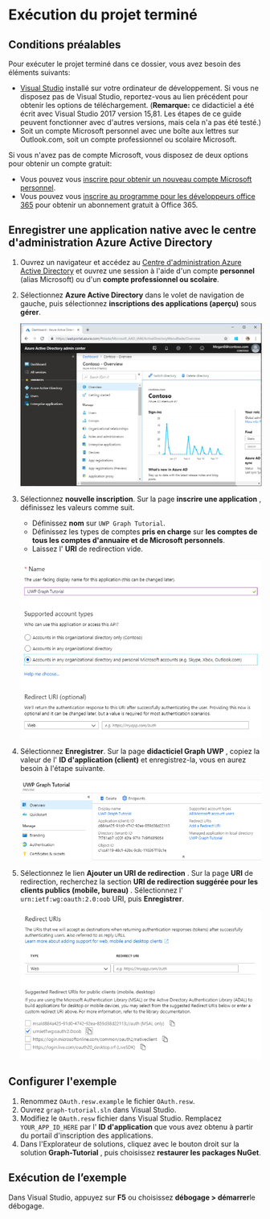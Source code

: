 # <a name="how-to-run-the-completed-project"></a>Exécution du projet terminé

## <a name="prerequisites"></a>Conditions préalables

Pour exécuter le projet terminé dans ce dossier, vous avez besoin des éléments suivants:

- [Visual Studio](https://visualstudio.microsoft.com/vs/) installé sur votre ordinateur de développement. Si vous ne disposez pas de Visual Studio, reportez-vous au lien précédent pour obtenir les options de téléchargement. (**Remarque:** ce didacticiel a été écrit avec Visual Studio 2017 version 15,81. Les étapes de ce guide peuvent fonctionner avec d'autres versions, mais cela n'a pas été testé.)
- Soit un compte Microsoft personnel avec une boîte aux lettres sur Outlook.com, soit un compte professionnel ou scolaire Microsoft.

Si vous n'avez pas de compte Microsoft, vous disposez de deux options pour obtenir un compte gratuit:

- Vous pouvez vous [inscrire pour obtenir un nouveau compte Microsoft personnel](https://signup.live.com/signup?wa=wsignin1.0&rpsnv=12&ct=1454618383&rver=6.4.6456.0&wp=MBI_SSL_SHARED&wreply=https://mail.live.com/default.aspx&id=64855&cbcxt=mai&bk=1454618383&uiflavor=web&uaid=b213a65b4fdc484382b6622b3ecaa547&mkt=E-US&lc=1033&lic=1).
- Vous pouvez vous [inscrire au programme pour les développeurs office 365](https://developer.microsoft.com/office/dev-program) pour obtenir un abonnement gratuit à Office 365.

## <a name="register-a-native-application-with-the-azure-active-directory-admin-center"></a>Enregistrer une application native avec le centre d'administration Azure Active Directory

1. Ouvrez un navigateur et accédez au [Centre d'administration Azure Active Directory](https://aad.portal.azure.com) et ouvrez une session à l'aide d'un compte **personnel** (alias Microsoft) ou d'un **compte professionnel ou scolaire**.

1. Sélectionnez **Azure Active Directory** dans le volet de navigation de gauche, puis sélectionnez **inscriptions des applications (aperçu)** sous **gérer**.

    ![Capture d'écran des inscriptions d'application ](/tutorial/images/aad-portal-app-registrations.png)

1. Sélectionnez **nouvelle inscription**. Sur la page **inscrire une application** , définissez les valeurs comme suit.

    - Définissez **nom** sur `UWP Graph Tutorial`.
    - Définissez les types de comptes **pris en charge** sur **les comptes de tous les comptes d'annuaire et de Microsoft personnels**.
    - Laissez l' **URI** de redirection vide.

    ![Capture d'écran de la page inscrire une application](/tutorial/images/aad-register-an-app.png)

1. Sélectionnez **Enregistrer**. Sur la page **didacticiel Graph UWP** , copiez la valeur de l' **ID d'application (client)** et enregistrez-la, vous en aurez besoin à l'étape suivante.

    ![Capture d'écran de l'ID d'application de la nouvelle inscription de l'application](/tutorial/images/aad-application-id.png)

1. Sélectionnez le lien **Ajouter un URI de redirection** . Sur la page **URI** de redirection, recherchez la section **URI de redirection suggérée pour les clients publics (mobile, bureau)** . Sélectionnez l' `urn:ietf:wg:oauth:2.0:oob` URI, puis **Enregistrer**.

    ![Capture d'écran de la page des URI de redirection](/tutorial/images/aad-redirect-uris.png)

## <a name="configure-the-sample"></a>Configurer l'exemple

1. Renommez `OAuth.resw.example` le fichier `OAuth.resw`.
1. Ouvrez `graph-tutorial.sln` dans Visual Studio.
1. Modifiez le `OAuth.resw` fichier dans Visual Studio. Remplacez `YOUR_APP_ID_HERE` par l' **ID d'application** que vous avez obtenu à partir du portail d'inscription des applications.
1. Dans l'Explorateur de solutions, cliquez avec le bouton droit sur la solution **Graph-Tutorial** , puis choisissez **restaurer les packages NuGet**.

## <a name="run-the-sample"></a>Exécution de l’exemple

Dans Visual Studio, appuyez sur **F5** ou choisissez **débogage > démarrer**le débogage.
